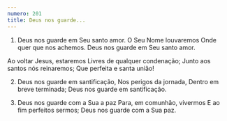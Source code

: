 ```yaml
---
numero: 201
title: Deus nos guarde...
---
```

1. Deus nos guarde em Seu santo amor.
O Seu Nome louvaremos
Onde quer que nos achemos.
Deus nos guarde em Seu santo amor.

Ao voltar Jesus, estaremos
Livres de qualquer condenação;
Junto aos santos nós reinaremos;
Que perfeita e santa união!

2. Deus nos guarde em santificação,
Nos perigos da jornada,
Dentro em breve terminada;
Deus nos guarde em santificação.

3. Deus nos guarde com a Sua a paz
Para, em comunhão, vivermos
E ao fim perfeitos sermos;
Deus nos guarde com a Sua paz.
